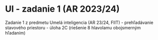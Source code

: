 # UI - zadanie 1 (AR 2023/24)
Zadanie 1 z predmetu Umelá inteligencia (AR 23/24, FIIT) - prehľadávanie stavového priestoru - úloha 2C (riešenie 8 hlavolamu obojsmerným hľadaním)
